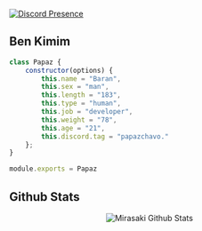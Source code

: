 [![Discord Presence](https://lanyard-profile-readme.vercel.app/api/770067487097749534?hideDiscrim=true)](https://discord.com/users/770067487097749534)

<h2>Ben Kimim</h2>



```js
class Papaz {
    constructor(options) {
        this.name = "Baran",
        this.sex = "man",
        this.length = "183",
        this.type = "human",
        this.job = "developer",
        this.weight = "78",
        this.age = "21",
        this.discord.tag = "papazchavo."
    };
}

module.exports = Papaz
```

## Github Stats
<p align="center"><img src="https://github-readme-streak-stats.herokuapp.com?user=Mirasaki&theme=github-dark&hide_border=true&background=DD272702" alt="Mirasaki Github Stats" /></p>
